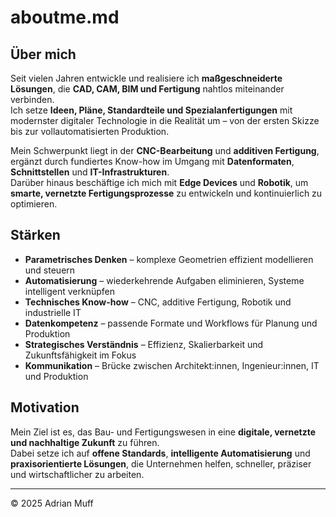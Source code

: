 
# aboutme.md

## Über mich

Seit vielen Jahren entwickle und realisiere ich **maßgeschneiderte Lösungen**, die **CAD, CAM, BIM und Fertigung** nahtlos miteinander verbinden.  
Ich setze **Ideen, Pläne, Standardteile und Spezialanfertigungen** mit modernster digitaler Technologie in die Realität um – von der ersten Skizze bis zur vollautomatisierten Produktion.

Mein Schwerpunkt liegt in der **CNC-Bearbeitung** und **additiven Fertigung**, ergänzt durch fundiertes Know-how im Umgang mit **Datenformaten**, **Schnittstellen** und **IT-Infrastrukturen**.  
Darüber hinaus beschäftige ich mich mit **Edge Devices** und **Robotik**, um **smarte, vernetzte Fertigungsprozesse** zu entwickeln und kontinuierlich zu optimieren.

## Stärken
- **Parametrisches Denken** – komplexe Geometrien effizient modellieren und steuern  
- **Automatisierung** – wiederkehrende Aufgaben eliminieren, Systeme intelligent verknüpfen  
- **Technisches Know-how** – CNC, additive Fertigung, Robotik und industrielle IT  
- **Datenkompetenz** – passende Formate und Workflows für Planung und Produktion  
- **Strategisches Verständnis** – Effizienz, Skalierbarkeit und Zukunftsfähigkeit im Fokus  
- **Kommunikation** – Brücke zwischen Architekt:innen, Ingenieur:innen, IT und Produktion  

## Motivation
Mein Ziel ist es, das Bau- und Fertigungswesen in eine **digitale, vernetzte und nachhaltige Zukunft** zu führen.  
Dabei setze ich auf **offene Standards**, **intelligente Automatisierung** und **praxisorientierte Lösungen**, die Unternehmen helfen, schneller, präziser und wirtschaftlicher zu arbeiten.

---

© 2025 Adrian Muff
